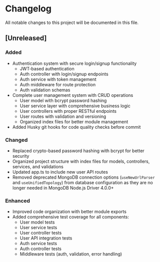 # Changelog

All notable changes to this project will be documented in this file.

## [Unreleased]

### Added

- Authentication system with secure login/signup functionality
  - JWT-based authentication
  - Auth controller with login/signup endpoints
  - Auth service with token management
  - Auth middleware for route protection
  - Auth validation schemas
- Complete user management system with CRUD operations
  - User model with bcrypt password hashing
  - User service layer with comprehensive business logic
  - User controllers with proper RESTful endpoints
  - User routes with validation and versioning
  - Organized index files for better module management
- Added Husky git hooks for code quality checks before commit

### Changed

- Replaced crypto-based password hashing with bcrypt for better security
- Organized project structure with index files for models, controllers, services, and validations
- Updated app.ts to include new user API routes
- Removed deprecated MongoDB connection options (`useNewUrlParser` and `useUnifiedTopology`) from database configuration as they are no longer needed in MongoDB Node.js Driver 4.0.0+

### Enhanced

- Improved code organization with better module exports
- Added comprehensive test coverage for all components:
  - User model tests
  - User service tests
  - User controller tests
  - User API integration tests
  - Auth service tests
  - Auth controller tests
  - Middleware tests (auth, validation, error handling)
